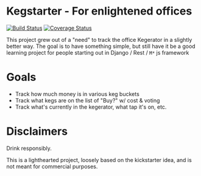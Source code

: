 Kegstarter - For enlightened offices
====================================

[![Build Status](https://travis-ci.org/paulcollinsiii/django-kegstarter.svg?branch=master)](https://travis-ci.org/paulcollinsiii/django-kegstarter) [![Coverage Status](https://coveralls.io/repos/paulcollinsiii/django-kegstarter/badge.svg?branch=master)](https://coveralls.io/r/paulcollinsiii/django-kegstarter?branch=master)

This project grew out of a "need" to track the office Kegerator in a
slightly better way. The goal is to have something simple, but still
have it be a good learning project for people starting out in Django /
Rest / `M*` js framework


Goals
=====
* Track how much money is in various keg buckets
* Track what kegs are on the list of "Buy?" w/ cost & voting
* Track what's currently in the kegerator, what tap it's on, etc.


Disclaimers
===========
Drink responsibly.

This is a lighthearted project, loosely based on the kickstarter idea,
and is not meant for commercial purposes.
